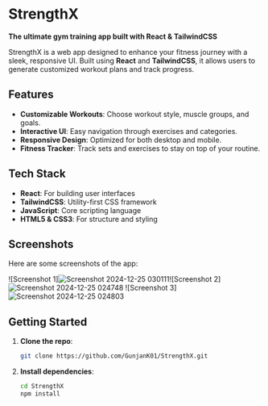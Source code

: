 # StrengthX

**The ultimate gym training app built with React & TailwindCSS**

StrengthX is a web app designed to enhance your fitness journey with a sleek, responsive UI. Built using **React** and **TailwindCSS**, it allows users to generate customized workout plans and track progress.

## Features

- **Customizable Workouts**: Choose workout style, muscle groups, and goals.
- **Interactive UI**: Easy navigation through exercises and categories.
- **Responsive Design**: Optimized for both desktop and mobile.
- **Fitness Tracker**: Track sets and exercises to stay on top of your routine.

## Tech Stack

- **React**: For building user interfaces
- **TailwindCSS**: Utility-first CSS framework
- **JavaScript**: Core scripting language
- **HTML5 & CSS3**: For structure and styling

## Screenshots

Here are some screenshots of the app:

![Screenshot 1]![Screenshot 2024-12-25 030111](https://github.com/user-attachments/assets/f9123f05-fe73-4239-b00f-b683c7de8cf8)![Screenshot 2]![Screenshot 2024-12-25 024748](https://github.com/user-attachments/assets/b9b934bf-9307-4389-a3bc-79e8f53a9e9b) ![Screenshot 3]![Screenshot 2024-12-25 024803](https://github.com/user-attachments/assets/f9a875a9-1731-46f9-a316-e283666cc857)

## Getting Started

1. **Clone the repo**:
   ```bash
   git clone https://github.com/GunjanK01/StrengthX.git

2. **Install dependencies**:
   ```bash
   cd StrengthX
   npm install

